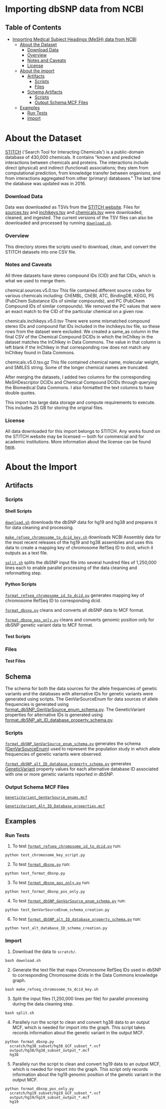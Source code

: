 # Importing dbSNP data from NCBI

## Table of Contents

- [Importing Medical Subject Headings (MeSH) data from NCBI](#importing-medical-subject-headings-mesh-data-from-ncbi)
  - [About the Dataset](#about-the-dataset)
    - [Download Data](#download-data)
    - [Overview](#overview)
    - [Notes and Caveats](#notes-and-caveats)
    - [License](#license)
  - [About the import](#about-the-import)
    - [Artifacts](#artifacts)
      - [Scripts](#scripts)
      - [Files](#files)
     - [Schema Artifacts](#schema)
       - [Scripts](#scripts)
       - [Output Schema MCF Files](#output-schema-mcf-files)
  - [Examples](#examples)
    - [Run Tests](#run-testers)
    - [Import](#import)

# About the Dataset
[STITCH](http://stitch.embl.de/cgi/input.pl?UserId=f68rPwGhmUhl&sessionId=URI01tKFfMAQ) ('Search Tool for Interacting Chemicals') is a public-domain database of 430,000 chemicals. It contains "known and predicted interactions between chemicals and proteins. The interactions include direct (physical) and indirect (functional) associations; they stem from computational prediction, from knowledge transfer between organisms, and from interactions aggregated from other (primary) databases." The last time the database was updated was in 2016. 

### Download Data
Data was downloaded as TSVs from the [STITCH website](http://stitch.embl.de/cgi/download.pl). Files for [sources.tsv](http://stitch.embl.de/download/chemical.sources.v5.0.tsv.gz) and [inchikeys.tsv](http://stitch.embl.de/download/chemicals.inchikeys.v5.0.tsv.gz) and [chemicals.tsv](http://stitch.embl.de/download/chemicals.v5.0.tsv.gz) were downloaded, cleaned, and ingested. The current versions of the TSV files can also be downloaded and processed by running [`download.sh`](download.sh).

### Overview

This directory stores the scripts used to download, clean, and convert the STITCH datasets into one CSV file. 

### Notes and Caveats

All three datasets have stereo compound IDs (CID) and flat CIDs, which is what we used to merge them. 

chemical.sources.v5.0.tsv
This file contained different source codes for various chemicals including: ChEMBL, ChEBI, ATC, BindingDB, KEGG, PS (PubChem Substance IDs of similar compounds), and PC (PubChem Compound IDs of similar compounds). We removed the PC values that were an exact match to the CID of the particular chemical on a given row.

chemicals.inchikeys.v5.0.tsv 
There were some mismatched compound stereo IDs and compound flat IDs included in the inchikeys.tsv file, so these rows from the dataset were excluded. 
We created a same_as column in the final CSV of the Chemical Compound DCIDs in which the InChIkey in the dataset matches the InChIkey in Data Commons. The value in that column is left blank if the InChIkey in that corresponding row does not match any InChIkey found in Data Commons.

chemicals.v5.0.tsv.gz
This file contained chemical name, molecular weight, and SMILES string. Some of the longer chemical names are truncated. 

After merging the datasets, I added two columns for the corresponding MeSHDescriptor DCIDs and Chemical Compound DCIDs through querying the Biomedical Data Commons. I also formatted the text columns to have double quotes.  

This import has large data storage and compute requirements to execute. This includes 25 GB for storing the original files.


### License

All data downloaded for this import belongs to STITCH. Any works found on the STITCH website may be licensed — both for commercial and for academic institutions. More information about the license can be found [here](http://stitch.embl.de/cgi/access.pl?UserId=f68rPwGhmUhl&sessionId=URI01tKFfMAQ&footer_active_subpage=licensing).

# About the Import

## Artifacts

### Scripts

#### Shell Scripts
[`download.sh`](download.sh) downloads the dbSNP data for hg19 and hg38 and prepares it for data cleaning and processing.

[`make_refseq_chromosome_to_dcid_key.sh`](make_refseq_chromosome_to_dcid_key.sh) downloads NCBI Assembly data for the most recent releases of the hg19 and hg38 assemblies and uses this data to create a mapping key of chromosome RefSeq ID to dcid, which it outputs as a text file.

[`split.sh`](split.sh) splits the dbSNP input file into several hundred files of 1,250,000 lines each to enable parallel processing of the data cleaning and reformatting step.

#### Python Scripts

[`format_refseq_chromosome_id_to_dcid.py`](format_refseq_chromosome_id_to_dcid.py) generates mapping key of chromosome RefSeq ID to corresponding dcid.

[`format_dbsnp.py`](format_dbsnp.py) cleans and converts all dbSNP data to MCF format.

[`format_dbsnp_pos_only.py`](format_dbsnp_pos_only.py) cleans and converts genomic position only for dbSNP genetic variant data to MCF format.

#### Test Scripts

### Files

#### Test Files

## Schema
The schema for both the data sources for the allele frequencies of genetic variants and the databases with alternative IDs for genetic variants were generated using scripts. The GenVarSourceEnum for data sources of allele frequencies is generated using [format_dbSNP_GenVarSource_enum_schema.py](schema/format_dbSNP_GenVarSource_enum_schema.py). The GeneticVariant properties for alternative IDs is generated using [format_dbSNP_alt_ID_database_property_schema.py](schema/format_dbSNP_alt_ID_database_property_schema.py).

### Scripts
[`format_dbSNP_GenVarSource_enum_schema.py`](schema/format_dbSNP_GenVarSource_enum_schema.py) generates the schema ([GenVarSourceEnum](https://datacommons.org/browser/GenVarSourceEnum)) used to represent the population study in which allele frequencies of genetic variants were observed.

[`format_dbSNP_alt_ID_database_property_schema.py`](schema/format_dbSNP_alt_ID_database_property_schema.py) generates [GeneticVariant](https://datacommons.org/browser/GeneticVariant) property values for each alternative database ID associated with one or more genetic variants reported in dbSNP.

### Output Schema MCF Files

[`GeneticVariant_GenVarSource_enums.mcf`](schema/GeneticVariant_GenVarSource_enums.mcf)

[`GeneticVariant_Alt_ID_Database_properties.mcf`](schema/GeneticVariant_Alt_ID_Database_properties.mcf)

## Examples

### Run Tests

1. To test [`format_refseq_chromosome_id_to_dcid.py`](format_refseq_chromosome_id_to_dcid.py) run:

```
python test_chromosome_key_script.py
```

2. To test [`format_dbsnp.py`](format_dbsnp.py) run:

```
python test_format_dbsnp.py
```

3. To test [`format_dbsnp_pos_only.py`](format_dbsnp_pos_only.py) run:

```
python test_format_dbsnp_pos_only.py
```

4. To test [`format_dbSNP_GenVarSource_enum_schema.py`](schema/format_dbSNP_GenVarSource_enum_schema.py) run:

```
python test_GenVarSourceEnum_schema_creation.py
```

6. To test [`format_dbSNP_alt_ID_database_property_schema.py`](schema/format_dbSNP_alt_ID_database_property_schema.py) run:

```
python test_alt_database_ID_schema_creation.py
```

### Import

1. Download the data to `scratch/`.

```
bash download.sh
```

2. Generate the text file that maps Chromosome RefSeq IDs used in dbSNP to corresponding Chromosome dcids in the Data Commons knowledge graph.

```
bash make_refseq_chromosome_to_dcid_key.sh
```

3. Split the input files (1,250,000 lines per file) for parallel processing during the data cleaning step.

```
bash split.sh
```

4. Parallely run the script to clean and convert hg38 data to an output MCF, which is needed for import into the graph. This script takes records information about the genetic variant in the output MCF.

```
python format_dbsnp.py 
  scratch/hg38_subset/hg38_GCF_subset_*.vcf 
  output/hg38/hg38_subset_output_*.mcf 
  hg38
```

5. Parallely run the script to clean and convert hg19 data to an output MCF, which is needed for import into the graph. This script only records information about the hg19 genomic position of the genetic variant in the output MCF.

```
python format_dbsnp_pos_only.py 
  scratch/hg19_subset/hg19_GCF_subset_*.vcf 
  output/hg19/hg19_subset_output_*.mcf 
  hg19
```